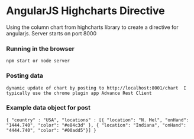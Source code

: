 AngularJS Highcharts Directive
========

Using the column chart from highcharts library to create a directive for angularjs. Server starts on port 8000

### Running in the browser

    npm start or node server


### Posting data

    dynamic update of chart by posting to http://localhost:8001/chart  I typically use the chrome plugin app Advance Rest Client


### Example data object for post

    { "country" : "USA", "locations" : [{ "location": "N. Mel", "onHand": "1444.740", "color": "#e84c3d" }, { "location": "Indiana", "onHand": "4444.740", "color": "#00add5"}] }
